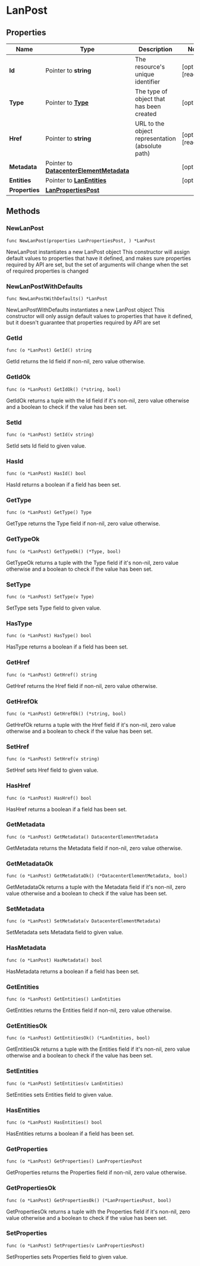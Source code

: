# LanPost

## Properties

|Name | Type | Description | Notes|
|------------ | ------------- | ------------- | -------------|
|**Id** | Pointer to **string** | The resource&#39;s unique identifier | [optional] [readonly] |
|**Type** | Pointer to [**Type**](Type.md) | The type of object that has been created | [optional] |
|**Href** | Pointer to **string** | URL to the object representation (absolute path) | [optional] [readonly] |
|**Metadata** | Pointer to [**DatacenterElementMetadata**](DatacenterElementMetadata.md) |  | [optional] |
|**Entities** | Pointer to [**LanEntities**](LanEntities.md) |  | [optional] |
|**Properties** | [**LanPropertiesPost**](LanPropertiesPost.md) |  | |

## Methods

### NewLanPost

`func NewLanPost(properties LanPropertiesPost, ) *LanPost`

NewLanPost instantiates a new LanPost object
This constructor will assign default values to properties that have it defined,
and makes sure properties required by API are set, but the set of arguments
will change when the set of required properties is changed

### NewLanPostWithDefaults

`func NewLanPostWithDefaults() *LanPost`

NewLanPostWithDefaults instantiates a new LanPost object
This constructor will only assign default values to properties that have it defined,
but it doesn't guarantee that properties required by API are set

### GetId

`func (o *LanPost) GetId() string`

GetId returns the Id field if non-nil, zero value otherwise.

### GetIdOk

`func (o *LanPost) GetIdOk() (*string, bool)`

GetIdOk returns a tuple with the Id field if it's non-nil, zero value otherwise
and a boolean to check if the value has been set.

### SetId

`func (o *LanPost) SetId(v string)`

SetId sets Id field to given value.

### HasId

`func (o *LanPost) HasId() bool`

HasId returns a boolean if a field has been set.

### GetType

`func (o *LanPost) GetType() Type`

GetType returns the Type field if non-nil, zero value otherwise.

### GetTypeOk

`func (o *LanPost) GetTypeOk() (*Type, bool)`

GetTypeOk returns a tuple with the Type field if it's non-nil, zero value otherwise
and a boolean to check if the value has been set.

### SetType

`func (o *LanPost) SetType(v Type)`

SetType sets Type field to given value.

### HasType

`func (o *LanPost) HasType() bool`

HasType returns a boolean if a field has been set.

### GetHref

`func (o *LanPost) GetHref() string`

GetHref returns the Href field if non-nil, zero value otherwise.

### GetHrefOk

`func (o *LanPost) GetHrefOk() (*string, bool)`

GetHrefOk returns a tuple with the Href field if it's non-nil, zero value otherwise
and a boolean to check if the value has been set.

### SetHref

`func (o *LanPost) SetHref(v string)`

SetHref sets Href field to given value.

### HasHref

`func (o *LanPost) HasHref() bool`

HasHref returns a boolean if a field has been set.

### GetMetadata

`func (o *LanPost) GetMetadata() DatacenterElementMetadata`

GetMetadata returns the Metadata field if non-nil, zero value otherwise.

### GetMetadataOk

`func (o *LanPost) GetMetadataOk() (*DatacenterElementMetadata, bool)`

GetMetadataOk returns a tuple with the Metadata field if it's non-nil, zero value otherwise
and a boolean to check if the value has been set.

### SetMetadata

`func (o *LanPost) SetMetadata(v DatacenterElementMetadata)`

SetMetadata sets Metadata field to given value.

### HasMetadata

`func (o *LanPost) HasMetadata() bool`

HasMetadata returns a boolean if a field has been set.

### GetEntities

`func (o *LanPost) GetEntities() LanEntities`

GetEntities returns the Entities field if non-nil, zero value otherwise.

### GetEntitiesOk

`func (o *LanPost) GetEntitiesOk() (*LanEntities, bool)`

GetEntitiesOk returns a tuple with the Entities field if it's non-nil, zero value otherwise
and a boolean to check if the value has been set.

### SetEntities

`func (o *LanPost) SetEntities(v LanEntities)`

SetEntities sets Entities field to given value.

### HasEntities

`func (o *LanPost) HasEntities() bool`

HasEntities returns a boolean if a field has been set.

### GetProperties

`func (o *LanPost) GetProperties() LanPropertiesPost`

GetProperties returns the Properties field if non-nil, zero value otherwise.

### GetPropertiesOk

`func (o *LanPost) GetPropertiesOk() (*LanPropertiesPost, bool)`

GetPropertiesOk returns a tuple with the Properties field if it's non-nil, zero value otherwise
and a boolean to check if the value has been set.

### SetProperties

`func (o *LanPost) SetProperties(v LanPropertiesPost)`

SetProperties sets Properties field to given value.




